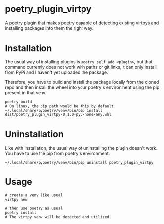 # poetry_plugin_virtpy

A poetry plugin that makes poetry capable of detecting existing virtpys and installing packages into them the right way.

# Installation
The usual way of installing plugins is `poetry self add <plugin>`, but that command currently does not work with paths or git links, it can only install from PyPi and I haven't yet uploaded the package.

Therefore, you have to build and install the package locally from the cloned repo and then install the wheel into your poetry's environment using the pip present in that venv.

```
poetry build
# On linux, the pip path would be this by default
~/.local/share/pypoetry/venv/bin/pip install dist/poetry_plugin_virtpy-0.1.0-py3-none-any.whl
```

# Uninstallation
Like with installation, the usual way of uninstalling the plugin doesn't work. You have to use the pip from poetry's environment.

```
~/.local/share/pypoetry/venv/bin/pip uninstall poetry_plugin_virtpy
```

# Usage
```
# create a venv like usual
virtpy new

# then use poetry as usual
poetry install
# The virtpy venv will be detected and utilized.
```
